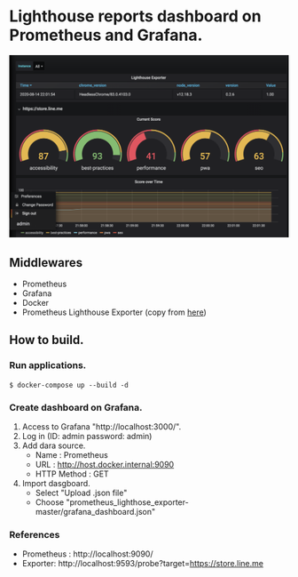 # Lighthouse reports dashboard on Prometheus and Grafana.

<img src="./screen_shot.png">

## Middlewares
* Prometheus
* Grafana
* Docker
* Prometheus Lighthouse Exporter (copy from [here](https://github.com/pkesc/prometheus_lighthouse_exporter))

## How to build.

### Run applications.

```
$ docker-compose up --build -d
```

### Create dashboard on Grafana.

1. Access to Grafana "http://localhost:3000/".
1. Log in (ID: admin password: admin)
1. Add dara source.
    - Name : Prometheus
    - URL : http://host.docker.internal:9090
    - HTTP Method : GET 
1. Import dasgboard.
    - Select "Upload .json file" 
    - Choose "prometheus_lighthose_exporter-master/grafana_dashboard.json"

### References
* Prometheus : http://localhost:9090/
* Exporter: http://localhost:9593/probe?target=https://store.line.me
